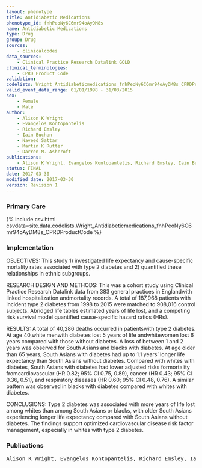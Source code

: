 ```yaml
---
layout: phenotype
title: Antidiabetic Medications
phenotype_id: fnhPeoNy6C6mr94oAyDM8s
name: Antidiabetic Medications
type: Drug
group: Drug
sources: 
    - clinicalcodes
data_sources:
    - Clinical Practice Research Datalink GOLD
clinical_terminologies:
    - CPRD Product Code
validation:
codelists: Wright_Antidiabeticmedications_fnhPeoNy6C6mr94oAyDM8s_CPRDProductCode.csv
valid_event_data_range: 01/01/1998 - 31/03/2015
sex:
    - Female
    - Male
author:
    - Alison K Wright
    - Evangelos Kontopantelis
    - Richard Emsley
    - Iain Buchan
    - Naveed Sattar
    - Martin K Rutter
    - Darren M. Ashcroft   
publications:
    - Alison K Wright, Evangelos Kontopantelis, Richard Emsley, Iain Buchan, Naveed Sattar, Martin K Rutter, Darren M. Ashcroft, Life Expectancy and Cause-Specific Mortality in Type 2 Diabetes A Population-Based Cohort Study Quantifying Relationships in Ethnic Subgroups. Diabetes Care, 40(3), 338-345, 2017.
status: FINAL
date: 2017-03-30
modified_date: 2017-03-30
version: Revision 1
---
```


### Primary Care

{% include csv.html csvdata=site.data.codelists.Wright_Antidiabeticmedications_fnhPeoNy6C6mr94oAyDM8s_CPRDProductCode %}

### Implementation

OBJECTIVES:
This study 1) investigated life expectancy and cause-specific mortality rates associated with type 2 diabetes and 2) quantified these relationships in ethnic
subgroups.

RESEARCH DESIGN AND METHODS:
This was a cohort study using Clinical Practice Research Datalink data from 383 general practices in Englandwith linked hospitalization andmortality records. A total of 187,968 patients with incident type 2 diabetes from 1998 to 2015 were matched to 908,016 control subjects. Abridged life tables estimated years of life lost, and a competing risk survival model quantified cause-specific hazard ratios (HRs).

RESULTS:
A total of 40,286 deaths occurred in patientswith type 2 diabetes. At age 40,white menwith diabetes lost 5 years of life andwhitewomen lost 6 years compared with those without diabetes. A loss of between 1 and 2 years was observed for South Asians and blacks with diabetes. At age older than 65 years, South Asians with diabetes had up to 1.1 years’ longer life expectancy than South Asians without diabetes. Compared with whites with diabetes, South Asians with diabetes had lower adjusted risks formortality fromcardiovascular (HR 0.82; 95% CI 0.75, 0.89), cancer (HR 0.43; 95% CI 0.36, 0.51), and respiratory diseases (HR 0.60; 95% CI 0.48, 0.76). A similar pattern was observed in blacks with diabetes compared with whites with diabetes.

CONCLUSIONS:
Type 2 diabetes was associated with more years of life lost among whites than among South Asians or blacks, with older South Asians experiencing longer life expectancy compared with South Asians without diabetes. The findings support optimized cardiovascular disease risk factor management, especially in whites with type 2 diabetes.

### Publications

<pre>
Alison K Wright, Evangelos Kontopantelis, Richard Emsley, Iain Buchan, Naveed Sattar, Martin K Rutter, Darren M. Ashcroft, Life Expectancy and Cause-Specific Mortality in Type 2 Diabetes A Population-Based Cohort Study Quantifying Relationships in Ethnic Subgroups. Diabetes Care, 40(3), 338-345, 2017.
</pre>
